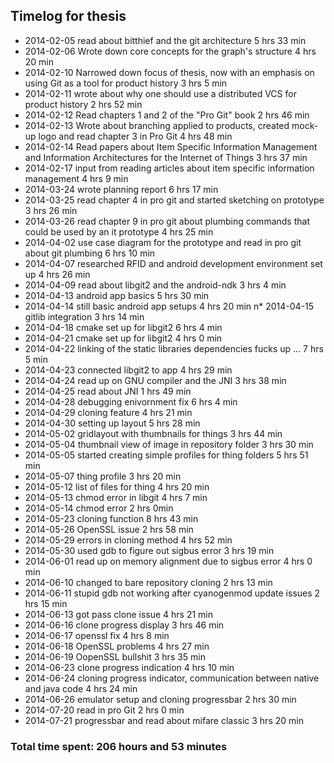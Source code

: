 ## Timelog for thesis
* 2014-02-05 read about bitthief and the git architecture 5 hrs 33 min
* 2014-02-06 Wrote down core concepts for the graph's structure 4 hrs 20 min
* 2014-02-10 Narrowed down focus of thesis, now with an emphasis on using Git as a tool for product history 3 hrs 5 min
* 2014-02-11 wrote about why one should use a distributed VCS for product history 2 hrs 52 min
* 2014-02-12 Read chapters 1 and 2 of the "Pro Git" book 2 hrs 46 min
* 2014-02-13 Wrote about branching applied to products, created mock-up logo and read chapter 3 in Pro Git 4 hrs 48 min
* 2014-02-14 Read papers about Item Specific Information Management and Information Architectures for the Internet of Things 3 hrs 37 min
* 2014-02-17 input from reading articles about item specific information management 4 hrs 9 min
* 2014-03-24 wrote planning report 6 hrs 17 min
* 2014-03-25 read chapter 4 in pro git and started sketching on prototype 3 hrs 26 min
* 2014-03-26 read chapter 9 in pro git about plumbing commands that could be used by an it prototype 4 hrs 25 min
* 2014-04-02 use case diagram for the prototype and read in pro git about git plumbing 6 hrs 10 min
* 2014-04-07 researched RFID and android development environment set up 4 hrs 26 min
* 2014-04-09 read about libgit2 and the android-ndk 3 hrs 4 min
* 2014-04-13 android app basics 5 hrs 30 min
* 2014-04-14 still basic android app setups 4 hrs 20 min
n* 2014-04-15 gitlib integration 3 hrs 14 min
* 2014-04-18 cmake set up for libgit2 6 hrs 4 min
* 2014-04-21 cmake set up for libgit2 4 hrs 0 min
* 2014-04-22 linking of the static libraries dependencies fucks up ... 7 hrs 5 min
* 2014-04-23 connected libgit2 to app 4 hrs 29 min
* 2014-04-24 read up on GNU compiler and the JNI 3 hrs 38 min
* 2014-04-25 read about JNI 1 hrs 49 min
* 2014-04-28 debugging enivornment fix 6 hrs 4 min
* 2014-04-29 cloning feature 4 hrs 21 min
* 2014-04-30 setting up layout 5 hrs 28 min
* 2014-05-02 gridlayout with thumbnails for things 3 hrs 44 min
* 2014-05-04 thumbnail view of image in repository folder 3 hrs 30 min
* 2014-05-05 started creating simple profiles for thing folders 5 hrs 51 min
* 2014-05-07 thing profile 3 hrs 20 min
* 2014-05-12 list of files for thing 4 hrs 20 min
* 2014-05-13 chmod error in libgit 4 hrs 7 min
* 2014-05-14 chmod error 2 hrs 0min
* 2014-05-23 cloning function 8 hrs 43 min
* 2014-05-26 OpenSSL issue 2 hrs 58 min
* 2014-05-29 errors in cloning method 4 hrs 52 min
* 2014-05-30 used gdb to figure out sigbus error 3 hrs 19 min
* 2014-06-01 read up on memory alignment due to sigbus error 4 hrs 0 min
* 2014-06-10 changed to bare repository cloning 2 hrs 13 min
* 2014-06-11 stupid gdb not working after cyanogenmod update issues 2 hrs 15 min
* 2014-06-13 got pass clone issue 4 hrs 21 min
* 2014-06-16 clone progress display 3 hrs 46 min
* 2014-06-17 openssl fix 4 hrs 8 min
* 2014-06-18 OpenSSL problems 4 hrs 27 min
* 2014-06-19 OopenSSL bullshit 3 hrs 35 min
* 2014-06-23 clone progress indication 4 hrs 10 min
* 2014-06-24 cloning progress indicator, communication between native and java code 4 hrs 24 min
* 2014-06-26 emulator setup and cloning progressbar 2 hrs 30 min
* 2014-07-20 read in pro Git 2 hrs 0 min
* 2014-07-21 progressbar and read about mifare classic 3 hrs 20 min

### Total time spent: 206 hours and 53 minutes 
